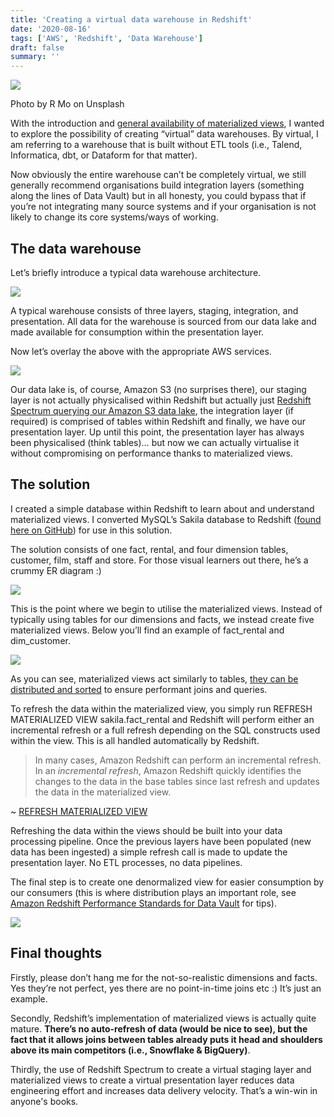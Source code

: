 ```yaml
---
title: 'Creating a virtual data warehouse in Redshift'
date: '2020-08-16'
tags: ['AWS', 'Redshift', 'Data Warehouse']
draft: false
summary: ''
---
```


![](https://miro.medium.com/max/1400/0*GNZFy3EqtfUV73sf)

Photo by R Mo on Unsplash

With the introduction and [general availability of materialized views](https://aws.amazon.com/about-aws/whats-new/2020/03/amazon-redshift-introduces-support-for-materialized-views/), I wanted to explore the possibility of creating “virtual” data warehouses. By virtual, I am referring to a warehouse that is built without ETL tools (i.e., Talend, Informatica, dbt, or Dataform for that matter).

Now obviously the entire warehouse can’t be completely virtual, we still generally recommend organisations build integration layers (something along the lines of Data Vault) but in all honesty, you could bypass that if you’re not integrating many source systems and if your organisation is not likely to change its core systems/ways of working.

## The data warehouse

Let’s briefly introduce a typical data warehouse architecture.

![](https://cdn-images-1.medium.com/max/6252/1*mDzhxcs5th_zvrinH5QFIA.png)

A typical warehouse consists of three layers, staging, integration, and presentation. All data for the warehouse is sourced from our data lake and made available for consumption within the presentation layer.

Now let’s overlay the above with the appropriate AWS services.

![](https://cdn-images-1.medium.com/max/6252/1*cSnuBs0sWKFP40Bq7Zs0bQ.png)

Our data lake is, of course, Amazon S3 (no surprises there), our staging layer is not actually physicalised within Redshift but actually just [Redshift Spectrum querying our Amazon S3 data lake](https://aws.amazon.com/blogs/big-data/amazon-redshift-spectrum-extends-data-warehousing-out-to-exabytes-no-loading-required/), the integration layer (if required) is comprised of tables within Redshift and finally, we have our presentation layer. Up until this point, the presentation layer has always been physicalised (think tables)… but now we can actually virtualise it without compromising on performance thanks to materialized views.

## The solution

I created a simple database within Redshift to learn about and understand materialized views. I converted MySQL’s Sakila database to Redshift ([found here on GitHub](https://github.com/servian/sakila-db-redshift)) for use in this solution.

The solution consists of one fact, rental, and four dimension tables, customer, film, staff and store. For those visual learners out there, he’s a crummy ER diagram :)

![](https://cdn-images-1.medium.com/max/4572/1*N5l122eErDIko0wQjjp65g.png)

This is the point where we begin to utilise the materialized views. Instead of typically using tables for our dimensions and facts, we instead create five materialized views. Below you’ll find an example of fact_rental and dim_customer.

![](https://cdn-images-1.medium.com/max/8000/1*v5ASR9R6tXl8QB4wVlI_vQ.png)

As you can see, materialized views act similarly to tables, [they can be distributed and sorted](https://docs.aws.amazon.com/redshift/latest/dg/materialized-view-create-sql-command.html) to ensure performant joins and queries.

To refresh the data within the materialized view, you simply run REFRESH MATERIALIZED VIEW sakila.fact_rental and Redshift will perform either an incremental refresh or a full refresh depending on the SQL constructs used within the view. This is all handled automatically by Redshift.

> In many cases, Amazon Redshift can perform an incremental refresh. In an _incremental refresh_, Amazon Redshift quickly identifies the changes to the data in the base tables since last refresh and updates the data in the materialized view.

~ [REFRESH MATERIALIZED VIEW](https://docs.aws.amazon.com/redshift/latest/dg/materialized-view-refresh-sql-command.html)

Refreshing the data within the views should be built into your data processing pipeline. Once the previous layers have been populated (new data has been ingested) a simple refresh call is made to update the presentation layer. No ETL processes, no data pipelines.

The final step is to create one denormalized view for easier consumption by our consumers (this is where distribution plays an important role, see [Amazon Redshift Performance Standards for Data Vault](https://medium.com/weareservian/amazon-redshift-performance-standards-for-data-vault-c3774139567) for tips).

![](https://cdn-images-1.medium.com/max/4568/1*t5X3ayG4lGbiPXIA6LSoyg.png)

## Final thoughts

Firstly, please don’t hang me for the not-so-realistic dimensions and facts. Yes they’re not perfect, yes there are no point-in-time joins etc :) It’s just an example.

Secondly, Redshift’s implementation of materialized views is actually quite mature. **There’s no auto-refresh of data (would be nice to see), but the fact that it allows joins between tables already puts it head and shoulders above its main competitors (i.e., Snowflake & BigQuery)**.

Thirdly, the use of Redshift Spectrum to create a virtual staging layer and materialized views to create a virtual presentation layer reduces data engineering effort and increases data delivery velocity. That’s a win-win in anyone's books.
